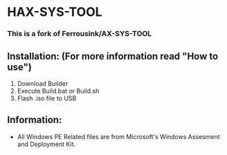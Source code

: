 # HAX-SYS-TOOL 
### This is a fork of Ferrousink/AX-SYS-TOOL 

## Installation: (For more information read "How to use")
  1. Download Builder
  2. Execute Build.bat or Build.sh
  3. Flash .iso file to USB

## Information:
- All Windows PE Related files are from Microsoft's Windows Assesment and Deployment Kit.
